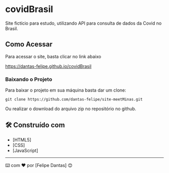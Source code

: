 # covidBrasil

Site fictício para estudo, utilizando API para consulta de dados da Covid no Brasil.

## Como Acessar

Para acessar o site, basta clicar no link abaixo

https://dantas-felipe.github.io/covidBrasil

### Baixando o Projeto

Para baixar o projeto em sua máquina basta dar um clone:

```
git clone https://github.com/dantas-felipe/site-meetMinas.git
```

Ou realizar o download do arquivo zip no repositório no github.

## 🛠️ Construído com

* [HTML5]
* [CSS]
* [JavaScript]

---
⌨️ com ❤️ por [Felipe Dantas] 😊

